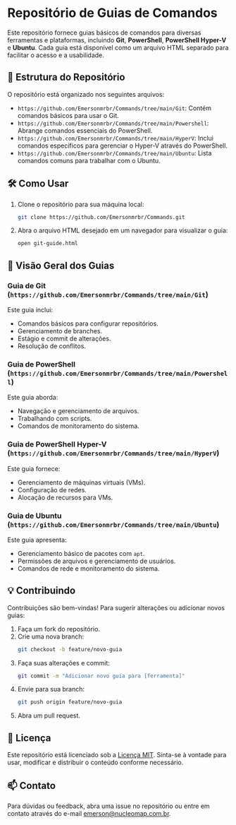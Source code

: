  # Repositório de Guias de Comandos
 
 Este repositório fornece guias básicos de comandos para diversas ferramentas e plataformas, incluindo **Git**, **PowerShell**, **PowerShell Hyper-V** e **Ubuntu**. Cada guia está disponível como um arquivo HTML separado para facilitar o acesso e a usabilidade.
 
 ## 📂 Estrutura do Repositório
 
 O repositório está organizado nos seguintes arquivos:
 
 - `https://github.com/Emersonmrbr/Commands/tree/main/Git`: Contém comandos básicos para usar o Git.
 - `https://github.com/Emersonmrbr/Commands/tree/main/Powershell`: Abrange comandos essenciais do PowerShell.
 - `https://github.com/Emersonmrbr/Commands/tree/main/HyperV`: Inclui comandos específicos para gerenciar o Hyper-V através do PowerShell.
 - `https://github.com/Emersonmrbr/Commands/tree/main/Ubuntu`: Lista comandos comuns para trabalhar com o Ubuntu.
 
 ## 🛠 Como Usar
 
 1. Clone o repositório para sua máquina local:
    ```bash
    git clone https://github.com/Emersonmrbr/Commands.git
    ```
 2. Abra o arquivo HTML desejado em um navegador para visualizar o guia:
    ```bash
    open git-guide.html
    ```
 
 ## 📘 Visão Geral dos Guias
 
 ### Guia de Git (`https://github.com/Emersonmrbr/Commands/tree/main/Git`)
 Este guia inclui:
 - Comandos básicos para configurar repositórios.
 - Gerenciamento de branches.
 - Estágio e commit de alterações.
 - Resolução de conflitos.
 
 ### Guia de PowerShell (`https://github.com/Emersonmrbr/Commands/tree/main/Powershell`)
 Este guia aborda:
 - Navegação e gerenciamento de arquivos.
 - Trabalhando com scripts.
 - Comandos de monitoramento do sistema.
 
 ### Guia de PowerShell Hyper-V (`https://github.com/Emersonmrbr/Commands/tree/main/HyperV`)
 Este guia fornece:
 - Gerenciamento de máquinas virtuais (VMs).
 - Configuração de redes.
 - Alocação de recursos para VMs.
 
 ### Guia de Ubuntu (`https://github.com/Emersonmrbr/Commands/tree/main/Ubuntu`)
 Este guia apresenta:
 - Gerenciamento básico de pacotes com `apt`.
 - Permissões de arquivos e gerenciamento de usuários.
 - Comandos de rede e monitoramento do sistema.
 
 ## 💡 Contribuindo
 
 Contribuições são bem-vindas! Para sugerir alterações ou adicionar novos guias:
 1. Faça um fork do repositório.
 2. Crie uma nova branch:
    ```bash
    git checkout -b feature/novo-guia
    ```
 3. Faça suas alterações e commit:
    ```bash
    git commit -m "Adicionar novo guia para [ferramenta]"
    ```
 4. Envie para sua branch:
    ```bash
    git push origin feature/novo-guia
    ```
 5. Abra um pull request.
 
 ## 📄 Licença
 
 Este repositório está licenciado sob a [Licença MIT](LICENSE). Sinta-se à vontade para usar, modificar e distribuir o conteúdo conforme necessário.
 
 ## 📫 Contato
 
 Para dúvidas ou feedback, abra uma issue no repositório ou entre em contato através do e-mail [emerson@nucleomap.com.br](mailto:emerson@nucleomap.com.br).
